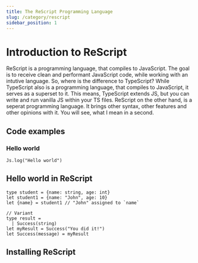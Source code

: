 ```yaml
---
title: The ReScript Programming Language 
slug: /category/rescript
sidebar_position: 1
--- 
```



# Introduction to ReScript

ReScript is a programming language, that compiles to JavaScript. The goal is to receive clean and performant JavaScript code, while working with an intutive language. So, where is the difference to TypeScript? 
While TypeScript also is a programming language, that compiles to JavaScript, it serves as a superset to it. This means, 
TypeScript extends JS, but you can write and run vanilla JS within your TS files. 
ReScript on the other hand, is a seperat programming language. It brings other syntax, other features and other opinions with it. You will see, what I mean in a second. 


## Code examples 

### Hello world 

```rescript
Js.log("Hello world")
```
## Hello world in ReScript 


```rescript
type student = {name: string, age: int}
let student1 = {name: "John", age: 10}
let {name} = student1 // "John" assigned to `name`

// Variant
type result =
  | Success(string)
let myResult = Success("You did it!")
let Success(message) = myResult
```


## Installing ReScript 